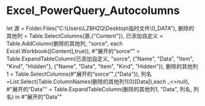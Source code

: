 # Excel_PowerQuery_Autocolumns
let
    源 = Folder.Files("C:\Users\LZBHZQ\Desktop\临时文件\0_DATA"),
    删除的其他列 = Table.SelectColumns(源,{"Content"}),
    已添加自定义 = Table.AddColumn(删除的其他列, "sorce", each Excel.Workbook([Content],true)),
    #"展开的“sorce”" = Table.ExpandTableColumn(已添加自定义, "sorce", {"Name", "Data", "Item", "Kind", "Hidden"}, {"Name", "Data", "Item", "Kind", "Hidden"}),
    删除的其他列1 = Table.SelectColumns(#"展开的“sorce”",{"Data"}),
    列名=List.Select(Table.ColumnNames(删除的其他列1{0}[Data]),each _<>null),
    #"展开的“Data”" = Table.ExpandTableColumn(删除的其他列1, "Data", 列名, 列名)
in
    #"展开的“Data”"
